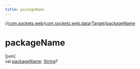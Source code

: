 ```yaml
---
title: packageName
---
```

//[com.sockets.web](../../../index.html)/[com.sockets.web.data](../index.html)/[Target](index.html)/[packageName](package-name.html)



# packageName



[jvm]\
val [packageName](package-name.html): [String](https://kotlinlang.org/api/latest/jvm/stdlib/kotlin/-string/index.html)?




